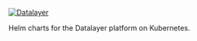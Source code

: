 [![Datalayer](http://datalayer.io/img/logo-datalayer-horizontal.png)](http://datalayer.io)

Helm charts for the Datalayer platform on Kubernetes.
